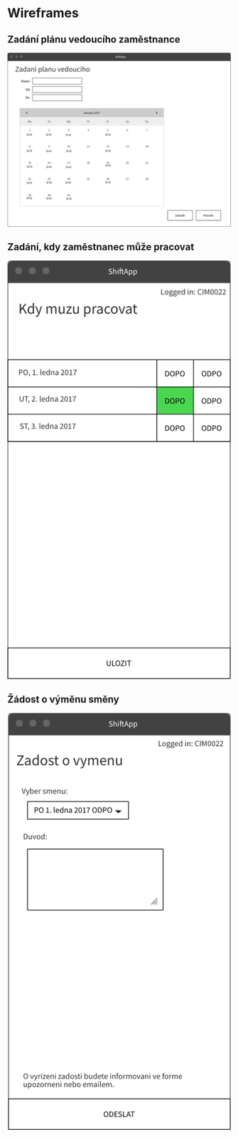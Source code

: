 # Wireframes
## Zadání plánu vedoucího zaměstnance
![zadani planu zamestnance](https://github.com/filipcima/VIS/blob/master/04_wireframes/01.png)
## Zadání, kdy zaměstnanec může pracovat
![zadani kdy zamestnanec muze pracovat](https://github.com/filipcima/VIS/blob/master/04_wireframes/02.png)
## Žádost o výměnu směny
![vymena smeny](https://github.com/filipcima/VIS/blob/master/04_wireframes/03.png)
